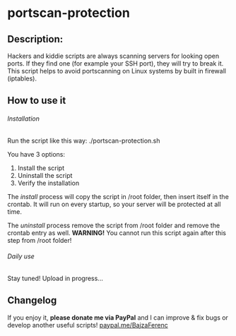 # portscan-protection

## Description:
Hackers and kiddie scripts are always scanning servers for looking open ports. If they find one (for example your SSH port), they will try to break it. This script helps to avoid portscanning on Linux systems by built in firewall (iptables).

## How to use it

###### Installation

Run the script like this way:
./portscan-protection.sh

You have 3 options:
1. Install the script
2. Uninstall the script
3. Verify the installation

The *install* process will copy the script in /root folder, then insert itself in the crontab. It will run on every startup, so your server will be protected at all time.

The *uninstall* process remove the script from /root folder and remove the crontab entry as well.
**WARNING!** You cannot run this script again after this step from /root folder!

###### Daily use

Stay tuned! Upload in progress...

## Changelog

If you enjoy it, **please donate me via PayPal** and I can improve & fix bugs or develop another useful scripts!
[paypal.me/BajzaFerenc](https://www.paypal.me/BajzaFerenc)
